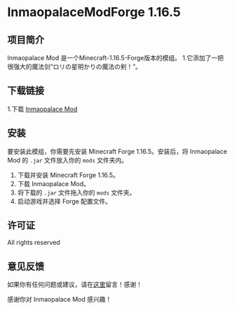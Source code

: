 # InmaopalaceModForge 1.16.5

## 项目简介
Inmaopalace Mod 是一个Minecraft-1.16.5-Forge版本的模组。
1.它添加了一把很强大的魔法剑“ロリの星明かりの魔法の剣！”。

## 下载链接
1.下载 [Inmaopalace Mod](https://pan.baidu.com/s/1r_naIIaq0sYdE_wQyclYCA#list/path=%2F)

## 安装
要安装此模组，你需要先安装 Minecraft Forge 1.16.5。安装后，将 Inmaopalace Mod 的 `.jar` 文件放入你的 `mods` 文件夹内。
1. 下载并安装 Minecraft Forge 1.16.5。
2. 下载 Inmaopalace Mod。
3. 将下载的 `.jar` 文件拖入你的 `mods` 文件夹。
4. 启动游戏并选择 Forge 配置文件。

## 许可证
All rights reserved

## 意见反馈
如果你有任何问题或建议，请在[这里](https://space.bilibili.com/402959210?spm_id_from=333.1007.0.0)留言！感谢！

感谢你对 Inmaopalace Mod 感兴趣！
